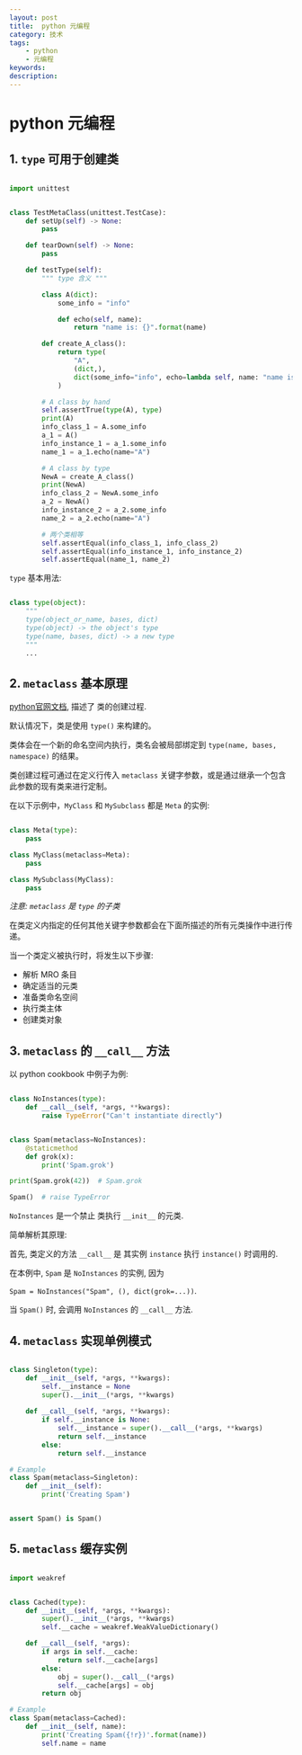 ```yaml
---
layout: post
title:  python 元编程
category: 技术
tags:  
    - python
    - 元编程
keywords: 
description: 
---
```


# python 元编程

## 1. `type` 可用于创建类

```python

import unittest


class TestMetaClass(unittest.TestCase):
    def setUp(self) -> None:
        pass

    def tearDown(self) -> None:
        pass

    def testType(self):
        """ type 含义 """

        class A(dict):
            some_info = "info"

            def echo(self, name):
                return "name is: {}".format(name)

        def create_A_class():
            return type(
                "A",
                (dict,),
                dict(some_info="info", echo=lambda self, name: "name is: {}".format(name))
            )

        # A class by hand
        self.assertTrue(type(A), type)
        print(A)
        info_class_1 = A.some_info
        a_1 = A()
        info_instance_1 = a_1.some_info
        name_1 = a_1.echo(name="A")

        # A class by type
        NewA = create_A_class()
        print(NewA)
        info_class_2 = NewA.some_info
        a_2 = NewA()
        info_instance_2 = a_2.some_info
        name_2 = a_2.echo(name="A")

        # 两个类相等
        self.assertEqual(info_class_1, info_class_2)
        self.assertEqual(info_instance_1, info_instance_2)
        self.assertEqual(name_1, name_2)

```

`type` 基本用法:

```python

class type(object):
    """
    type(object_or_name, bases, dict)
    type(object) -> the object's type
    type(name, bases, dict) -> a new type
    """
    ...
```

## 2. `metaclass` 基本原理

[python官网文档](https://docs.python.org/zh-cn/3/reference/datamodel.html#customizing-class-creation), 描述了 类的创建过程.

默认情况下，类是使用 `type()` 来构建的。

类体会在一个新的命名空间内执行，类名会被局部绑定到 `type(name, bases, namespace)` 的结果。

类创建过程可通过在定义行传入 `metaclass` 关键字参数，或是通过继承一个包含此参数的现有类来进行定制。

在以下示例中，`MyClass` 和 `MySubclass` 都是 `Meta` 的实例:

```python

class Meta(type):
    pass

class MyClass(metaclass=Meta):
    pass

class MySubclass(MyClass):
    pass

```

*注意: `metaclass` 是 `type` 的子类*

在类定义内指定的任何其他关键字参数都会在下面所描述的所有元类操作中进行传递。

当一个类定义被执行时，将发生以下步骤:

- 解析 MRO 条目
- 确定适当的元类
- 准备类命名空间
- 执行类主体
- 创建类对象

## 3. `metaclass` 的 `__call__` 方法


以 python cookbook 中例子为例:

```python

class NoInstances(type):
    def __call__(self, *args, **kwargs):
        raise TypeError("Can't instantiate directly")


class Spam(metaclass=NoInstances):
    @staticmethod
    def grok(x):
        print('Spam.grok')  

print(Spam.grok(42))  # Spam.grok

Spam()  # raise TypeError

```

`NoInstances` 是一个禁止 类执行 `__init__` 的元类.

简单解析其原理:

首先, 类定义的方法 `__call__` 是 其实例 `instance` 执行 `instance()` 时调用的. 

在本例中, `Spam` 是 `NoInstances`  的实例, 因为
 
`Spam = NoInstances("Spam", (), dict(grok=...))`.

当 `Spam()` 时, 会调用 `NoInstances` 的 `__call__` 方法.


## 4. `metaclass` 实现单例模式

```python

class Singleton(type):
    def __init__(self, *args, **kwargs):
        self.__instance = None
        super().__init__(*args, **kwargs)
    
    def __call__(self, *args, **kwargs):
        if self.__instance is None:
            self.__instance = super().__call__(*args, **kwargs)
            return self.__instance
        else:
            return self.__instance

# Example
class Spam(metaclass=Singleton):
    def __init__(self):
        print('Creating Spam')  


assert Spam() is Spam()

```


## 5. `metaclass` 缓存实例

```python

import weakref


class Cached(type):
    def __init__(self, *args, **kwargs):
        super().__init__(*args, **kwargs)
        self.__cache = weakref.WeakValueDictionary()

    def __call__(self, *args):
        if args in self.__cache:
            return self.__cache[args]
        else:
            obj = super().__call__(*args)
            self.__cache[args] = obj
        return obj

# Example
class Spam(metaclass=Cached):
    def __init__(self, name):
        print('Creating Spam({!r})'.format(name))
        self.name = name
```





